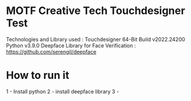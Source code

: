 # MOTF Creative Tech Touchdesigner Test

Technologies and Library used :
Touchdesigner 64-Bit Build v2022.24200
Python v3.9.0
Deepface Library for Face Verification : https://github.com/serengil/deepface


# How to run it
1 - Install python
2 - install deepface library
3 - 
